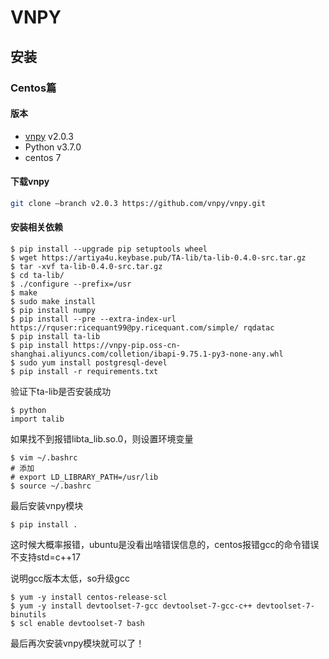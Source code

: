 # VNPY

## 安装

### Centos篇

#### 版本

- [vnpy](https://github.com/vnpy/vnpy) v2.0.3
- Python v3.7.0
- centos 7

#### 下载vnpy

```sh
git clone —branch v2.0.3 https://github.com/vnpy/vnpy.git
```

#### 安装相关依赖

```shell
$ pip install --upgrade pip setuptools wheel
$ wget https://artiya4u.keybase.pub/TA-lib/ta-lib-0.4.0-src.tar.gz
$ tar -xvf ta-lib-0.4.0-src.tar.gz
$ cd ta-lib/
$ ./configure --prefix=/usr
$ make
$ sudo make install
$ pip install numpy
$ pip install --pre --extra-index-url https://rquser:ricequant99@py.ricequant.com/simple/ rqdatac
$ pip install ta-lib
$ pip install https://vnpy-pip.oss-cn-shanghai.aliyuncs.com/colletion/ibapi-9.75.1-py3-none-any.whl
$ sudo yum install postgresql-devel
$ pip install -r requirements.txt
```

验证下ta-lib是否安装成功

```shell
$ python
import talib
```

如果找不到报错libta_lib.so.0，则设置环境变量

```shell
$ vim ~/.bashrc
# 添加 
# export LD_LIBRARY_PATH=/usr/lib
$ source ~/.bashrc
```

最后安装vnpy模块

```shell
$ pip install .
```

这时候大概率报错，ubuntu是没看出啥错误信息的，centos报错gcc的命令错误不支持std=c++17

说明gcc版本太低，so升级gcc

```shell
$ yum -y install centos-release-scl
$ yum -y install devtoolset-7-gcc devtoolset-7-gcc-c++ devtoolset-7-binutils
$ scl enable devtoolset-7 bash
```

最后再次安装vnpy模块就可以了！